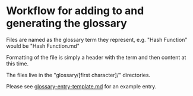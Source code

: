 # Workflow for adding to and generating the glossary

Files are named as the glossary term they represent, e.g. "Hash Function" would be "Hash Function.md"

Formatting of the file is simply a header with the term and then content at this time.

The files live in the "glossary/[first character]/" directories.

Please see [glossary-entry-template.md](glossary-entry-template.md) for an example entry.
